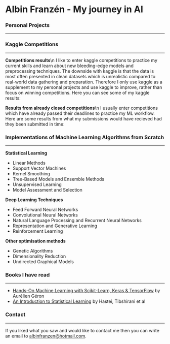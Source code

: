 # Albin Franzén - My journey in AI

### Personal Projects
------------------------------------------------------------------------------------------------------------------------------

### Kaggle Competitions
------------------------------------------------------------------------------------------------------------------------------
**Competitions results**\n 
I like to enter kaggle competitions to practice my current skills and learn about new bleeding-edge models and preprocessing techniques. The downside with kaggle is that the data is most often presented in clean datasets which is unrealistic compared to real-world data gathering and preparation. Therefore I only use kaggle as a supplement to my personal projects and use kaggle to improve, rather than focus on winning competitions. Here you can see some of my kaggle results:

**Results from already closed competitions**\n
I usually enter competitions which have already passed their deadlines to practice my ML workflow. Here are some results from what my submissions would have recieved had they been submitted in time:

### Implementations of Machine Learning Algorithms from Scratch
------------------------------------------------------------------------------------------------------------------------------

**Statistical Learning** 
- Linear Methods
- Support Vector Machines
- Kernel Smoothing 
- Tree-Based Models and Ensemble Methods
- Unsupervised Learning
- Model Assessment and Selection

**Deep Learning Techniques**
- Feed Forward Neural Networks
- Convolutional Neural Networks
- Natural Language Processing and Recurrent Neural Networks
- Representation and Generative Learning
- Reinforcement Learning

**Other optimisation methods**
- Genetic Algorithms
- Dimensionality Reduction
- Undirected Graphical Models


### Books I have read
------------------------------------------------------------------------------------------------------------------------------

- [Hands-On Machine Learning with Scikit-Learn, Keras & TensorFlow](https://www.oreilly.com/library/view/hands-on-machine-learning/9781492032632/) by Aurélien Géron
- [An Introduction to Statistical Learning](https://www.springer.com/gp/book/9781461471370) by Hastei, Tibshirani et al

### Contact
------------------------------------------------------------------------------------------------------------------------------

If you liked what you saw and would like to contact me then you can write an email to albinfranzen@hotmail.com. 

